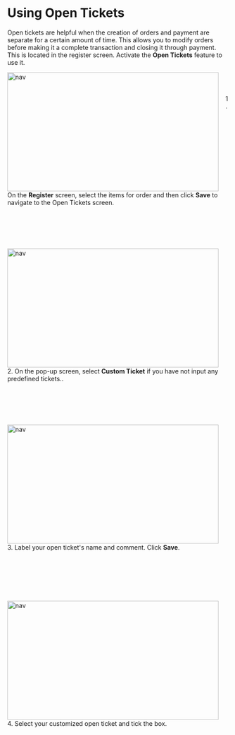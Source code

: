 # **Using Open Tickets**

Open tickets are helpful when the creation of orders and payment are separate for a certain amount of time. This allows you to modify orders before making it a complete transaction and closing it through payment. This is located in the register screen. Activate the <b>Open Tickets</b> feature to use it.

<p><img src="_content/_open/1.png" alt="nav" width="480" height="270" style="float:left; margin-right:1rem"><br><br><br>1. On the <b>Register</b> screen, select the items for order and then click <b>Save</b> to navigate to the Open Tickets screen.</p>

<br><br><br><br>

<p><img src="_content/_open/4.png" alt="nav" width="480" height="270" style="float:left; margin-right:1rem"><br><br><br>2. On the pop-up screen, select <b>Custom Ticket</b> if you have not input any predefined tickets..</p>

<br><br><br><br>

<p><img src="_content/_open/2.png" alt="nav" width="480" height="270" style="float:left; margin-right:1rem"><br><br><br>3. Label your open ticket's name and comment. Click <b>Save</b>.</p>

<br><br><br><br><br>

<p><img src="_content/_open/3.png" alt="nav" width="480" height="270" style="float:left; margin-right:1rem"><br><br><br>4. Select your customized open ticket and tick the box.</p>

<br><br><br><br>